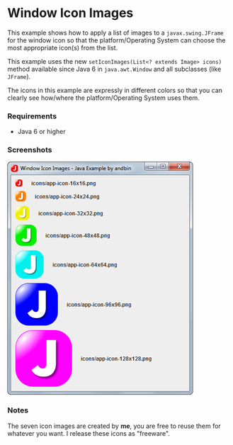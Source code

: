 # Window Icon Images

This example shows how to apply a list of images to a `javax.swing.JFrame` for
the window icon so that the platform/Operating System can choose the most
appropriate icon(s) from the list.

This example uses the new `setIconImages(List<? extends Image> icons)` method
available since Java 6 in `java.awt.Window` and all subclasses (like `JFrame`).

The icons in this example are expressly in different colors so that you can
clearly see how/where the platform/Operating System uses them.

### Requirements

* Java 6 or higher

### Screenshots

![Screenshot 1](screenshot-01.png "Screenshot 1")

### Notes

The seven icon images are created by **me**, you are free to reuse them for
whatever you want. I release these icons as "freeware".
